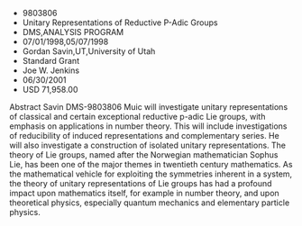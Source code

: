 
* 9803806
* Unitary Representations of Reductive P-Adic Groups
* DMS,ANALYSIS PROGRAM
* 07/01/1998,05/07/1998
* Gordan Savin,UT,University of Utah
* Standard Grant
* Joe W. Jenkins
* 06/30/2001
* USD 71,958.00

Abstract Savin DMS-9803806 Muic will investigate unitary representations of
classical and certain exceptional reductive p-adic Lie groups, with emphasis on
applications in number theory. This will include investigations of reducibility
of induced representations and complementary series. He will also investigate a
construction of isolated unitary representations. The theory of Lie groups,
named after the Norwegian mathematician Sophus Lie, has been one of the major
themes in twentieth century mathematics. As the mathematical vehicle for
exploiting the symmetries inherent in a system, the theory of unitary
representations of Lie groups has had a profound impact upon mathematics itself,
for example in number theory, and upon theoretical physics, especially quantum
mechanics and elementary particle physics.
